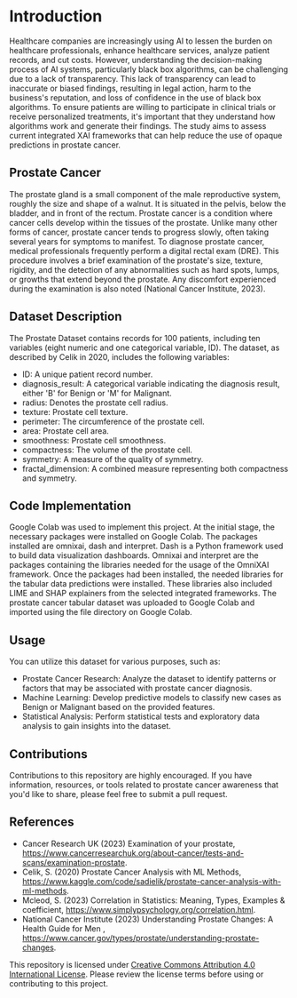 # Introduction
Healthcare companies are increasingly using AI to lessen the burden on healthcare professionals, enhance healthcare services, analyze patient records, and cut costs. However, understanding the decision-making process of AI systems, particularly black box algorithms, can be challenging due to a lack of transparency. This lack of transparency can lead to inaccurate or biased findings, resulting in legal action, harm to the business's reputation, and loss of confidence in the use of black box algorithms. To ensure patients are willing to participate in clinical trials or receive personalized treatments, it's important that they understand how algorithms work and generate their findings. The study aims to assess current integrated XAI frameworks that can help reduce the use of opaque predictions in prostate cancer.


## Prostate Cancer
The prostate gland is a small component of the male reproductive system, roughly the size and shape of a walnut. It is situated in the pelvis, below the bladder, and in front of the rectum. Prostate cancer is a condition where cancer cells develop within the tissues of the prostate. Unlike many other forms of cancer, prostate cancer tends to progress slowly, often taking several years for symptoms to manifest. To diagnose prostate cancer, medical professionals frequently perform a digital rectal exam (DRE). This procedure involves a brief examination of the prostate's size, texture, rigidity, and the detection of any abnormalities such as hard spots, lumps, or growths that extend beyond the prostate. Any discomfort experienced during the examination is also noted (National Cancer Institute, 2023). 

## Dataset Description
The Prostate Dataset contains records for 100 patients, including ten variables (eight numeric and one categorical variable, ID). The dataset, as described by Celik in 2020, includes the following variables:

- ID: A unique patient record number.
- diagnosis_result: A categorical variable indicating the diagnosis result, either 'B' for Benign or 'M' for Malignant.
- radius: Denotes the prostate cell radius.
- texture: Prostate cell texture.
- perimeter: The circumference of the prostate cell.
- area: Prostate cell area.
- smoothness: Prostate cell smoothness.
- compactness: The volume of the prostate cell.
- symmetry: A measure of the quality of symmetry.
- fractal_dimension: A combined measure representing both compactness and symmetry.


## Code Implementation

Google Colab was used to implement this project. At the initial stage, the necessary packages were installed on Google Colab. The packages installed are omnixai, dash and interpret. Dash is a Python framework used to build data visualization dashboards. Omnixai and interpret are the packages containing the libraries needed for the usage of the OmniXAI framework. Once the packages had been installed, the needed libraries for the tabular data predictions were installed. These libraries also included LIME and SHAP explainers from the selected integrated frameworks. The prostate cancer tabular dataset was uploaded to Google Colab and imported using the file directory on Google Colab.


## Usage
You can utilize this dataset for various purposes, such as:

- Prostate Cancer Research: Analyze the dataset to identify patterns or factors that may be associated with prostate cancer diagnosis.
- Machine Learning: Develop predictive models to classify new cases as Benign or Malignant based on the provided features.
- Statistical Analysis: Perform statistical tests and exploratory data analysis to gain insights into the dataset.


## Contributions

Contributions to this repository are highly encouraged. If you have information, resources, or tools related to prostate cancer awareness that you'd like to share, please feel free to submit a pull request.


## References
- Cancer Research UK (2023) Examination of your prostate, https://www.cancerresearchuk.org/about-cancer/tests-and-scans/examination-prostate.
- Celik, S. (2020) Prostate Cancer Analysis with ML Methods, https://www.kaggle.com/code/sadielik/prostate-cancer-analysis-with-ml-methods.
- Mcleod, S. (2023) Correlation in Statistics: Meaning, Types, Examples & coefficient, https://www.simplypsychology.org/correlation.html.
- National Cancer Institute (2023) Understanding Prostate Changes: A Health Guide for Men , https://www.cancer.gov/types/prostate/understanding-prostate-changes.

This repository is licensed under [Creative Commons Attribution 4.0 International License](LICENSE.md). Please review the license terms before using or contributing to this project.
